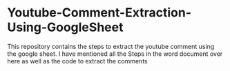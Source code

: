 # Youtube-Comment-Extraction-Using-GoogleSheet
This repository contains the steps to extract the youtube comment using the google sheet.
I have mentioned all the Steps in the word document over here as well as the code to extract the comments
